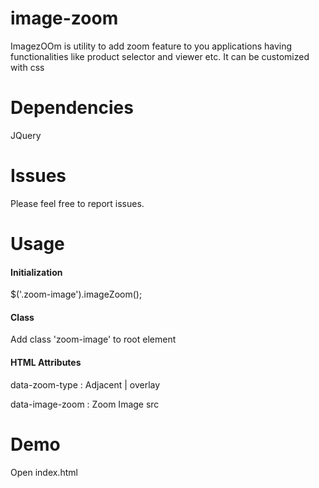 # image-zoom

ImagezOOm is utility to add zoom feature to you applications having functionalities like product selector and viewer etc. 
It can be customized with css

# Dependencies

JQuery

# Issues

Please feel free to report issues. 

# Usage

#### Initialization
$('.zoom-image').imageZoom();

#### Class
Add class 'zoom-image' to root element

#### HTML Attributes
data-zoom-type : Adjacent | overlay

data-image-zoom : Zoom Image src

# Demo
Open index.html

